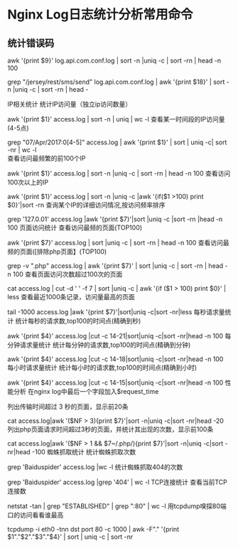 # Nginx Log日志统计分析常用命令

## 统计错误码
awk '{print $9}' log.api.com.conf.log | sort -n |uniq -c | sort -rn | head -n 100

grep "/jersey/rest/sms/send" log.api.com.conf.log | awk '{print $18}'  | sort -n |uniq -c | sort -rn | head -

IP相关统计
统计IP访问量（独立ip访问数量）

awk '{print $1}' access.log | sort -n | uniq | wc -l
查看某一时间段的IP访问量(4-5点)

grep "07/Apr/2017:0[4-5]" access.log | awk '{print $1}' | sort | uniq -c| sort -nr | wc -l  
查看访问最频繁的前100个IP

awk '{print $1}' access.log | sort -n |uniq -c | sort -rn | head -n 100
查看访问100次以上的IP

awk '{print $1}' access.log | sort -n |uniq -c |awk '{if($1 >100) print $0}'|sort -rn
查询某个IP的详细访问情况,按访问频率排序

grep '127.0.01' access.log |awk '{print $7}'|sort |uniq -c |sort -rn |head -n 100
页面访问统计
查看访问最频的页面(TOP100)

awk '{print $7}' access.log | sort |uniq -c | sort -rn | head -n 100
查看访问最频的页面([排除php页面】(TOP100)

grep -v ".php"  access.log | awk '{print $7}' | sort |uniq -c | sort -rn | head -n 100 
查看页面访问次数超过100次的页面

cat access.log | cut -d ' ' -f 7 | sort |uniq -c | awk '{if ($1 > 100) print $0}' | less
查看最近1000条记录，访问量最高的页面

tail -1000 access.log |awk '{print $7}'|sort|uniq -c|sort -nr|less
每秒请求量统计
统计每秒的请求数,top100的时间点(精确到秒)

awk '{print $4}' access.log |cut -c 14-21|sort|uniq -c|sort -nr|head -n 100
每分钟请求量统计
统计每分钟的请求数,top100的时间点(精确到分钟)

awk '{print $4}' access.log |cut -c 14-18|sort|uniq -c|sort -nr|head -n 100
每小时请求量统计
统计每小时的请求数,top100的时间点(精确到小时)

awk '{print $4}' access.log |cut -c 14-15|sort|uniq -c|sort -nr|head -n 100
性能分析
在nginx log中最后一个字段加入$request_time

列出传输时间超过 3 秒的页面，显示前20条

cat access.log|awk '($NF > 3){print $7}'|sort -n|uniq -c|sort -nr|head -20
列出php页面请求时间超过3秒的页面，并统计其出现的次数，显示前100条

cat access.log|awk '($NF > 1 &&  $7~/\.php/){print $7}'|sort -n|uniq -c|sort -nr|head -100
蜘蛛抓取统计
统计蜘蛛抓取次数

grep 'Baiduspider' access.log |wc -l
统计蜘蛛抓取404的次数

grep 'Baiduspider' access.log |grep '404' | wc -l
TCP连接统计
查看当前TCP连接数

netstat -tan | grep "ESTABLISHED" | grep ":80" | wc -l
用tcpdump嗅探80端口的访问看看谁最高

tcpdump -i eth0 -tnn dst port 80 -c 1000 | awk -F"." '{print $1"."$2"."$3"."$4}' | sort | uniq -c | sort -nr
 
